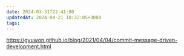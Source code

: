 ```yaml
---
date: 2024-03-31T22:41:00
updatedAt: 2024-04-21 18:32:05+3080
tags: 
---
```

https://gyuwon.github.io/blog/2021/04/04/commit-message-driven-development.html